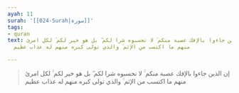 ```yaml
---
ayah: 11
surah: '[[024-Surah|سورة]]'
tags:
- quran
text: إن الذين جاءوا بالإفك عصبة منكم ۚ لا تحسبوه شرا لكم ۖ بل هو خير لكم ۚ لكل امرئ
  منهم ما اكتسب من الإثم ۚ والذي تولى كبره منهم له عذاب عظيم

---
```

> إن الذين جاءوا بالإفك عصبة منكم ۚ لا تحسبوه شرا لكم ۖ بل هو خير لكم ۚ لكل امرئ منهم ما اكتسب من الإثم ۚ والذي تولى كبره منهم له عذاب عظيم
